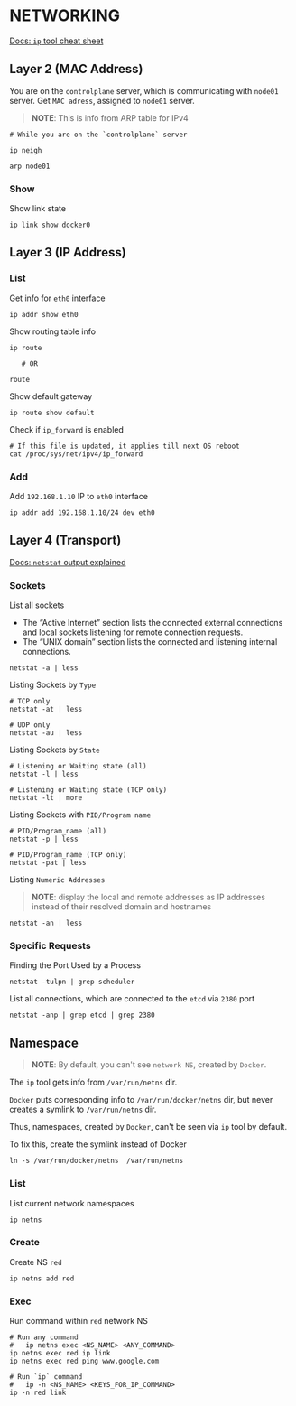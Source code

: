 # NETWORKING

[Docs: `ip` tool cheat sheet](https://access.redhat.com/sites/default/files/attachments/rh_ip_command_cheatsheet_1214_jcs_print.pdf)


## Layer 2 (MAC Address)

You are on the `controlplane` server, which is communicating with `node01` server. Get `MAC adress`, assigned to `node01` server.
> **NOTE**: This is info from ARP table for IPv4
```
# While you are on the `controlplane` server

ip neigh

arp node01
```

### Show

Show link state
```
ip link show docker0
```


## Layer 3 (IP Address)

### List

Get info for `eth0` interface
```
ip addr show eth0
```

Show routing table info
```
ip route

   # OR
   
route
```

Show default gateway
```
ip route show default
```

Check if `ip_forward` is enabled
```
# If this file is updated, it applies till next OS reboot
cat /proc/sys/net/ipv4/ip_forward
```

### Add

Add `192.168.1.10` IP to `eth0` interface
```
ip addr add 192.168.1.10/24 dev eth0
```

## Layer 4 (Transport)

[Docs: `netstat` output explained](https://www.howtogeek.com/513003/how-to-use-netstat-on-linux/)



### Sockets

List all sockets
- The “Active Internet” section lists the connected external connections and local sockets listening for remote connection requests.
- The “UNIX domain” section lists the connected and listening internal connections. 
```
netstat -a | less
```

Listing Sockets by `Type`
```
# TCP only
netstat -at | less

# UDP only
netstat -au | less
```

Listing Sockets by `State`
```
# Listening or Waiting state (all)
netstat -l | less

# Listening or Waiting state (TCP only)
netstat -lt | more

```

Listing Sockets with `PID/Program name`
```
# PID/Program_name (all)
netstat -p | less

# PID/Program_name (TCP only)
netstat -pat | less
```

Listing `Numeric Addresses`
> **NOTE**: display the local and remote addresses as IP addresses instead of their resolved domain and hostnames
```
netstat -an | less
```


### Specific Requests

Finding the Port Used by a Process
```
netstat -tulpn | grep scheduler
```

List all connections, which are connected to the `etcd` via `2380` port
```
netstat -anp | grep etcd | grep 2380
```









## Namespace

> **NOTE**: By default, you can't see `network NS`, created by `Docker`.

The `ip` tool gets info from `/var/run/netns` dir. 

`Docker` puts corresponding info to `/var/run/docker/netns` dir, but never creates a symlink to `/var/run/netns` dir.

Thus, namespaces, created by `Docker`, can't be seen via `ip` tool by default.

To fix this, create the symlink instead of Docker

```
ln -s /var/run/docker/netns  /var/run/netns 
```

### List

List current network namespaces
```
ip netns
```

### Create

Create NS `red`
```
ip netns add red
```



### Exec

Run command within `red` network NS
```
# Run any command
#   ip netns exec <NS_NAME> <ANY_COMMAND>
ip netns exec red ip link
ip netns exec red ping www.google.com

# Run `ip` command
#   ip -n <NS_NAME> <KEYS_FOR_IP_COMMAND>
ip -n red link
```


































